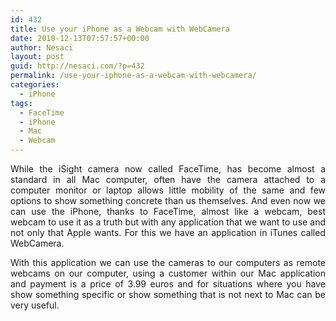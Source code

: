 ```yaml
---
id: 432
title: Use your iPhone as a Webcam with WebCamera
date: 2010-12-13T07:57:57+00:00
author: Nesaci
layout: post
guid: http://nesaci.com/?p=432
permalink: /use-your-iphone-as-a-webcam-with-webcamera/
categories:
  - iPhone
tags:
  - FaceTime
  - iPhone
  - Mac
  - Webcam
---
```

<p style="text-align: justify;">
  While the iSight camera now called FaceTime, has become almost a standard in all Mac computer, often have the camera attached to a computer monitor or laptop allows little mobility of the same and few options to show something concrete than us themselves. And even now we can use the iPhone, thanks to FaceTime, almost like a webcam, best webcam to use it as a truth but with any application that we want to use and not only that Apple wants. For this we have an application in iTunes called WebCamera.
</p>

<p style="text-align: justify;">
  With this application we can use the cameras to our computers as remote webcams on our computer, using a customer within our Mac application and payment is a price of 3.99 euros and for situations where you have show something specific or show something that is not next to Mac can be very useful.
</p>